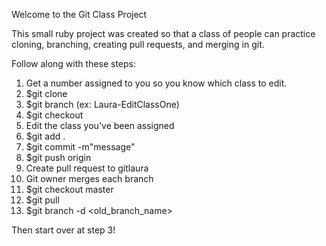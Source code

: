 Welcome to the Git Class Project

This small ruby project was created so that a class of people can practice cloning, branching, creating pull requests, and merging in git. 

Follow along with these steps:

1. Get a number assigned to you so you know which class to edit. 
2. $git clone <this repo>
3. $git branch <firstname-description> (ex: Laura-EditClassOne)
4. $git checkout <firstname-description>
5. Edit the class you've been assigned
6. $git add . 
7. $git commit -m"message"
8. $git push origin <firstname-description>
9. Create pull request to gitlaura
10. Git owner merges each branch
11. $git checkout master
11. $git pull
12. $git branch -d <old_branch_name>

Then start over at step 3! 
